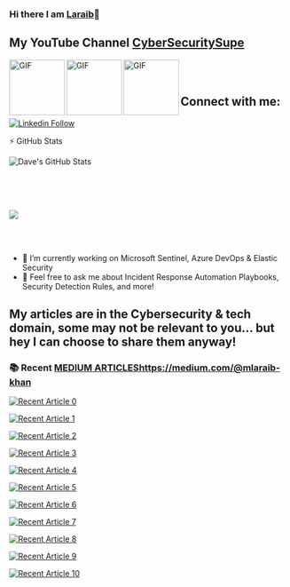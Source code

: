 ### Hi there I am [Laraib](https://www.linkedin.com/in/mlaraibkhan/)👋

## My YouTube Channel [CyberSecuritySupe](https://www.youtube.com/channel/UCI2UomLNTyzWLLg1-lU7A7A)


<img align="left" width="100px" alt="GIF" src="https://images.credly.com/size/680x680/images/7e75516f-5149-4d19-8d09-aa3dab4907cb/security-operations-analyst-associate-600x600.png" />
<img align="left" width="100px" alt="GIF" src="https://images.credly.com/size/680x680/images/0ba22331-acf9-4e8a-8ce3-b4cc3d376040/image.png" />
<img align="left" width="100px" alt="GIF" src="https://images.credly.com/size/680x680/images/5e6f5247-1d61-4932-a5da-999a7feec067/isc2_cissp2.png" />

<br /><br />



## Connect with me:
[![Linkedin Follow](https://img.shields.io/static/v1?label=&message=Linkedin&color=blue&logo=linkedin&style=for-the-badge)](https://www.linkedin.com/in/mlaraibkhan/)

:zap: GitHub Stats

<img align="left" alt="Dave's GitHub Stats" src="https://github-readme-stats.vercel.app/api?username=mlaraibkhan&show_icons=true&hide_border=true&count_private=true&show_icons=true&theme=react" /><br /><br />

<br /><br />
<p>
    <img
        src="https://github-profile-summary-cards.vercel.app/api/cards/profile-details?username=mlaraibkhan&theme=github_dark" />
</p>

<br /><br />

- 🔭 I’m currently working on Microsoft Sentinel, Azure DevOps & Elastic Security
- 💬 Feel free to ask me about Incident Response Automation Playbooks, Security Detection Rules, and more!

## My articles are in the Cybersecurity & tech domain, some may not be relevant to you... but hey I can choose to share them anyway!
### 📚 Recent [MEDIUM ARTICLES](https://medium.com/@mlaraib-khan)https://medium.com/@mlaraib-khan


<a target="_blank" href="https://github-readme-medium-recent-article.vercel.app/medium/@mlaraib-khan/0"><img src="https://github-readme-medium-recent-article.vercel.app/medium/@mlaraib-khan/0" alt="Recent Article 0"> 
 
<a target="_blank" href="https://github-readme-medium-recent-article.vercel.app/medium/@mlaraib-khan/1"><img src="https://github-readme-medium-recent-article.vercel.app/medium/@mlaraib-khan/1" alt="Recent Article 1"> 
 
<a target="_blank" href="https://github-readme-medium-recent-article.vercel.app/medium/@mlaraib-khan/2"><img src="https://github-readme-medium-recent-article.vercel.app/medium/@mlaraib-khan/2" alt="Recent Article 2"> 
 
<a target="_blank" href="https://github-readme-medium-recent-article.vercel.app/medium/@mlaraib-khan/3"><img src="https://github-readme-medium-recent-article.vercel.app/medium/@mlaraib-khan/3" alt="Recent Article 3"> 
  
<a target="_blank" href="https://github-readme-medium-recent-article.vercel.app/medium/@mlaraib-khan/4"><img src="https://github-readme-medium-recent-article.vercel.app/medium/@mlaraib-khan/4" alt="Recent Article 4"> 

<a target="_blank" href="https://github-readme-medium-recent-article.vercel.app/medium/@mlaraib-khan/5"><img src="https://github-readme-medium-recent-article.vercel.app/medium/@mlaraib-khan/5" alt="Recent Article 5">
 
<a target="_blank" href="https://github-readme-medium-recent-article.vercel.app/medium/@mlaraib-khan/6"><img src="https://github-readme-medium-recent-article.vercel.app/medium/@mlaraib-khan/6" alt="Recent Article 6">
 
<a target="_blank" href="https://github-readme-medium-recent-article.vercel.app/medium/@mlaraib-khan/7"><img src="https://github-readme-medium-recent-article.vercel.app/medium/@mlaraib-khan/7" alt="Recent Article 7">

<a target="_blank" href="https://github-readme-medium-recent-article.vercel.app/medium/@mlaraib-khan/7"><img src="https://github-readme-medium-recent-article.vercel.app/medium/@mlaraib-khan/8" alt="Recent Article 8">

<a target="_blank" href="https://github-readme-medium-recent-article.vercel.app/medium/@mlaraib-khan/7"><img src="https://github-readme-medium-recent-article.vercel.app/medium/@mlaraib-khan/9" alt="Recent Article 9">

<a target="_blank" href="https://github-readme-medium-recent-article.vercel.app/medium/@mlaraib-khan/7"><img src="https://github-readme-medium-recent-article.vercel.app/medium/@mlaraib-khan/10" alt="Recent Article 10">
 
